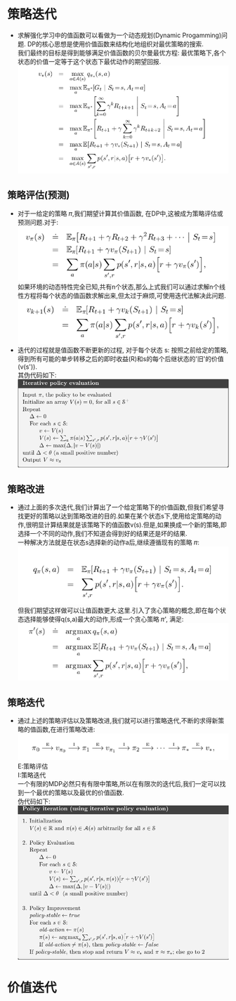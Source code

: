 策略迭代
=========
* 求解强化学习中的值函数可以看做为一个动态规划(Dynamic Progamming)问题. DP的核心思想是使用价值函数来结构化地组织对最优策略的搜索.<br>
 我们最终的目标是得到能够满足价值函数的贝尔曼最优方程: 最优策略下,各个状态的价值一定等于这个状态下最优动作的期望回报.
![最优贝尔曼方程](https://github.com/MA-JIE/Reinforcement-Learning-MJ/blob/master/%E5%8A%A8%E6%80%81%E8%A7%84%E5%88%92/images/bellman_opti.png)

策略评估(预测)
-----------
* 对于一给定的策略 𝜋,我们期望计算其价值函数, 在DP中,这被成为策略评估或预测问题.对于:<br>
![](https://github.com/MA-JIE/Reinforcement-Learning-MJ/blob/master/%E5%8A%A8%E6%80%81%E8%A7%84%E5%88%92/images/bellman_equation.png) <br>
 如果环境的动态特性完全已知,共有n个状态,那么上式我们可以通过求解n个线性方程将每个状态的值函数求解出来,但太过于麻烦,可使用迭代法解决此问题.<br>
![迭代法](https://github.com/MA-JIE/Reinforcement-Learning-MJ/blob/master/%E5%8A%A8%E6%80%81%E8%A7%84%E5%88%92/images/bellman_iteration.png)<br>
* 迭代的过程就是值函数不断更新的过程, 对于每个状态 s: 按照之前给定的策略,得到所有可能的单步转移之后的即时收益(R)和s的每个后继状态的'旧'的价值(v(s')).<br> 
其伪代码如下:
![策略评估](https://github.com/MA-JIE/Reinforcement-Learning-MJ/blob/master/%E5%8A%A8%E6%80%81%E8%A7%84%E5%88%92/images/policy_evaluiation.png)<br>

策略改进
-----------
* 通过上面的多次迭代,我们计算出了一个给定策略下的价值函数,但我们希望寻找更好的策略以达到策略改进的目的.如果在某个状态s下,使用给定策略的动作,很明显计算结果就是该策略下的值函数v(s).但是,如果换成一个新的策略,即选择一个不同的动作,我们不知道会得到好的结果还是坏的结果.<br>
一种解决方法就是在状态s选择新的动作a后,继续遵循现有的策略 𝜋: <br>
![策略改进](https://github.com/MA-JIE/Reinforcement-Learning-MJ/blob/master/%E5%8A%A8%E6%80%81%E8%A7%84%E5%88%92/images/policy_improve1.png)<br>
但我们期望这样做可以让值函数更大.这里.引入了贪心策略的概念,即在每个状态选择能够使得q(s,a)最大的动作,形成一个贪心策略 𝜋', 满足:<br>
![策略改进](https://github.com/MA-JIE/Reinforcement-Learning-MJ/blob/master/%E5%8A%A8%E6%80%81%E8%A7%84%E5%88%92/images/policy_greedy.png)<br>


策略迭代
----------
* 通过上述的策略评估以及策略改进,我们就可以进行策略迭代,不断的求得新策略的值函数,在进行策略改进:<br>
![策略迭代](https://github.com/MA-JIE/Reinforcement-Learning-MJ/blob/master/%E5%8A%A8%E6%80%81%E8%A7%84%E5%88%92/images/policy_iteration.png)<br>
E:策略评估<br>
I:策略迭代<br>
一个有限的MDP必然只有有限中策略,所以在有限次的迭代后,我们一定可以找到一个最优的策略以及最优的价值函数.<br>
伪代码如下:<br>
![策略迭代](https://github.com/MA-JIE/Reinforcement-Learning-MJ/blob/master/%E5%8A%A8%E6%80%81%E8%A7%84%E5%88%92/images/policy_iteration_code.png)<br>


价值迭代
==========
